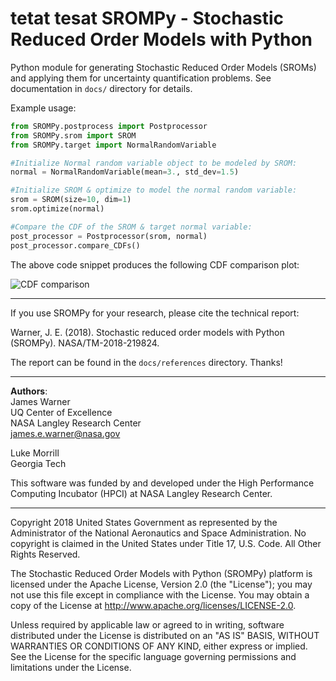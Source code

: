 tetat tesat
SROMPy - **S**tochastic **R**educed **O**rder **M**odels with **Py**thon 
==========================================================================

Python module for generating Stochastic Reduced Order Models (SROMs) and applying them for uncertainty quantification problems. See documentation in `docs/` directory for details. 

Example usage:

```python
from SROMPy.postprocess import Postprocessor
from SROMPy.srom import SROM
from SROMPy.target import NormalRandomVariable

#Initialize Normal random variable object to be modeled by SROM:
normal = NormalRandomVariable(mean=3., std_dev=1.5)

#Initialize SROM & optimize to model the normal random variable:
srom = SROM(size=10, dim=1)
srom.optimize(normal)

#Compare the CDF of the SROM & target normal variable:
post_processor = Postprocessor(srom, normal)
post_processor.compare_CDFs()
```
  
The above code snippet produces the following CDF comparison plot: 
  
![CDF comparison](https://github.com/nasa/SROMPy/blob/master/examples/basic_tests/normal_rv_srom.png)

-------------------------------------------------------------------------------
If you use SROMPy for your research, please cite the technical report:

Warner, J. E. (2018). Stochastic reduced order models with Python (SROMPy). NASA/TM-2018-219824. 

The report can be found in the `docs/references` directory. Thanks!

-------------------------------------------------------------------------------

**Authors**: <br />
James Warner <br />
UQ Center of Excellence <br />
NASA Langley Research Center <br /> 
james.e.warner@nasa.gov

Luke Morrill <br />
Georgia Tech

This software was funded by and developed under the High Performance Computing Incubator (HPCI) at NASA Langley Research Center.

-------------------------------------------------------------------------------

Copyright 2018 United States Government as represented by the Administrator of the National Aeronautics and Space Administration. No copyright is claimed in the United States under Title 17, U.S. Code. All Other Rights Reserved.
 
The Stochastic Reduced Order Models with Python (SROMPy) platform is licensed under the Apache License, Version 2.0 (the "License"); you may not use this file except in compliance with the License. You may obtain a copy of the License at http://www.apache.org/licenses/LICENSE-2.0. 
 
Unless required by applicable law or agreed to in writing, software distributed under the License is distributed on an "AS IS" BASIS, WITHOUT WARRANTIES OR CONDITIONS OF ANY KIND, either express or implied. See the License for the specific language governing permissions and limitations under the License.




